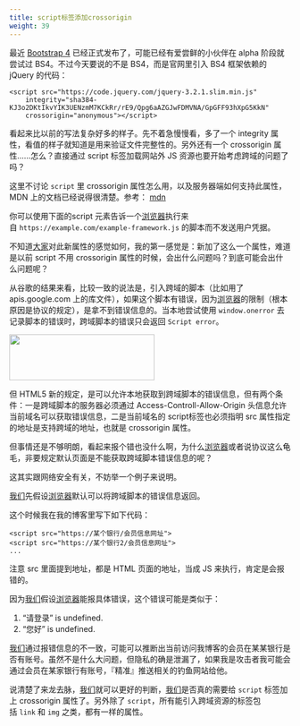```yaml
---
title: script标签添加crossorigin
weight: 39
---
```

最近 <a href="https://getbootstrap.com/" target="_blank" rel="noopener noreferrer">Bootstrap 4</a> 已经正式发布了，可能已经有爱尝鲜的小伙伴在 alpha 阶段就尝试过 BS4。不过今天要说的不是 BS4，而是官网里引入 BS4 框架依赖的 jQuery 的代码：

```
<script src="https://code.jquery.com/jquery-3.2.1.slim.min.js"
    integrity="sha384-KJ3o2DKtIkvYIK3UENzmM7KCkRr/rE9/Qpg6aAZGJwFDMVNA/GpGFF93hXpG5KkN"
    crossorigin="anonymous"></script>
```

看起来比以前的写法复杂好多的样子。先不着急慢慢看，多了一个 integrity 属性，看值的样子就知道是用来验证文件完整性的。另外还有一个 crossorigin 属性……怎么？直接通过 script 标签加载网站外 JS 资源也要开始考虑跨域的问题了吗？

这里不讨论 `script` 里 crossorigin 属性怎么用，以及服务器端如何支持此属性，MDN 上的文档已经说得很清楚。参考： [mdn][1]

你可以使用下面的script 元素告诉一个[浏览器](https://www.w3cdoc.com)执行来自 `https://example.com/example-framework.js` 的脚本而不发送用户凭据。

不知道[大家](https://www.w3cdoc.com)对此新属性的感觉如何，我的第一感觉是：新加了这么一个属性，难道是以前 script 不用 crossorigin 属性的时候，会出什么问题吗？到底可能会出什么问题呢？

从谷歌的结果来看，比较一致的说法是，引入跨域的脚本（比如用了 apis.google.com 上的库文件），如果这个脚本有错误，因为[浏览器](https://www.w3cdoc.com)的限制（根本原因是协议的规定），是拿不到错误信息的。当本地尝试使用 `window.onerror` 去记录脚本的错误时，跨域脚本的错误只会返回 `Script error`。


  <img loading="lazy" width="260" height="82" class="alignnone size-full wp-image-3103 shadow" src="https://haomou.oss-cn-beijing.aliyuncs.com/upload/2018/12/img_5c0167d35f0b0.png" data-src="https://haomou.oss-cn-beijing.aliyuncs.com/upload/2018/12/img_5c0167d35f0b0.png?x-oss-process=image/format,webp" alt="" />

但 HTML5 新的规定，是可以允许本地获取到跨域脚本的错误信息，但有两个条件：一是跨域脚本的服务器必须通过 Access-Controll-Allow-Origin 头信息允许当前域名可以获取错误信息，二是当前域名的 script标签也必须指明 src 属性指定的地址是支持跨域的地址，也就是 crossorigin 属性。

但事情还是不够明朗，看起来报个错也没什么啊，为什么[浏览器](https://www.w3cdoc.com)或者说协议这么龟毛，非要规定默认页面是不能获取跨域脚本错误信息的呢？

这其实跟网络安全有关，不妨举一个例子来说明。

[我们](https://www.w3cdoc.com)先假设[浏览器](https://www.w3cdoc.com)默认可以将跨域脚本的错误信息返回。

这个时候我在我的博客里写下如下代码：

```
<script src="https://某个银行/会员信息网址">
<script src="https://某个银行2/会员信息网址">
...

```
    
注意 src 里面提到地址，都是 HTML 页面的地址，当成 JS 来执行，肯定是会报错的。

因为[我们](https://www.w3cdoc.com)假设[浏览器](https://www.w3cdoc.com)能报具体错误，这个错误可能是类似于：

1. “请登录” is undefined.  
2. “您好” is undefined.

[我们](https://www.w3cdoc.com)通过报错信息的不一致，可能可以推断出当前访问我博客的会员在某某银行是否有账号。虽然不是什么大问题，但隐私的确是泄漏了，如果我是攻击者我可能会通过会员在某家银行有账号，『精准』推送相关的钓鱼网站给他。

说清楚了来龙去脉，[我们](https://www.w3cdoc.com)就可以更好的判断，[我们](https://www.w3cdoc.com)是否真的需要给 `script` 标签加上 crossorigin 属性了。另外除了 `script`，所有能引入跨域资源的标签包括 `link` 和 `img` 之类，都有一样的属性。

 [1]: https://developer.mozilla.org/zh-CN/docs/Web/HTML/CORS_settings_attributes
